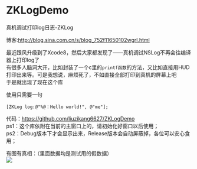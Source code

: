 # ZKLogDemo
真机调试打印log日志-ZKLog

博客:http://blog.sina.com.cn/s/blog_752f11650102wgrl.html

最近跟风升级到了Xcode8，然后大家都发现了——真机调试NSLog不再会往编译器上打印log了<br>
有很多人脑洞大开，比如封装了一个c里的`printf函数`的方法，又比如直接用HUD打印出来等。可是我想说，麻烦死了，不如直接全部打印到真机的屏幕上吧<br>
于是就出现了现在这个库<br>

使用只需要一句
```Object-C
[ZKLog log:@"%@：Hello world!", @"me"];
```

代码：https://github.com/liuzikang6627/ZKLogDemo <br>
ps1：这个库依附在当前的主窗口上的，请初始化好窗口以后使用；<br>
    ps2：Debug版本下才会显示出来，Release版本会自动屏蔽掉，各位可以安心食用；

有图有真相：（里面数据均是测试用的假数据）<br>
![](http://s12.sinaimg.cn/mw690/00293dkxzy76FiFk2E3ab&690)
